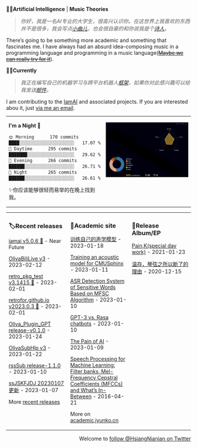 🐱‍🏍**Artificial Intelligence** | **Music Theories**

> _你好，我是一名AI专业的大学生，很高兴认识你。在这世界上我喜欢的东西并不是很多，我会写点[小曲儿](https://fm.jyunko.cn)，也会很自豪的和你说我是个[诗人](https://www.zgshige.com/c/2022-07-25/22158479.shtml)。_

There’s going to be something more academic and something that fascinates me. 
I have always had an absurd idea-composing music in a programming language and programming in a music language([~~Maybe we can really try for it~~](https://github.com/academic-jyunko)).

🐱‍👤**Currently** 

> _我正在编写自己的机器学习与跨平台机器人[框架](https://github.com/retrofor/IamAI/)，如果你对此感兴趣可以给我发送[邮件](mailto:admin@jyunko.cn)。_

I am contributing to the [IamAI](https://github.com/retrofor/IamAI/) and associated projects. If you are interested abou it, just [via me an email](mailto:admin@jyunko.cn).

<table style="border-color: transparent;" cellspacing=0 ><tr><td valign="top" width="33%">
  
<!--START_SECTION:waka-->
**I'm a Night 🦉** 

```text
🌞 Morning      170 commits       ████░░░░░░░░░░░░░░░░░░░░░   17.07 % 
🌆 Daytime      295 commits       ███████░░░░░░░░░░░░░░░░░░   29.62 % 
🌃 Evening      266 commits       ██████░░░░░░░░░░░░░░░░░░░   26.71 % 
🌙 Night        265 commits       ██████░░░░░░░░░░░░░░░░░░░   26.61 % 

```



<!--END_SECTION:waka-->
  ✨你应该能够很轻而易举的在晚上找到我。
</td><td valign="top" width="33%">
<p align="right">
<img width="500" src="https://github.com/HsiangNianian/HsiangNianian/blob/main/profile-3d-contrib/profile-night-rainbow.svg">
</p>
</td></tr></table>

<table><tr><td valign="top" width="33%">

### 🏷Recent releases
<!-- recent_releases starts -->
[iamai v5.0.6 🌈](https://github.com/retrofor/iamai/releases/tag/untagged-f8f8ac57ba2bd5324ec5) - Near Future

[OlivaBiliLive v3](https://github.com/HsiangNianian/OlivaBiliLive/releases/tag/untagged-8bf4ca6c48e6c3164a42) - 2023-02-12

[retro_pkg_test v3.1415 🌈](https://github.com/retrofor/retro_pkg_test/releases/tag/v3.1415) - 2023-02-01

[retrofor.github.io v2023.0.3 🌈](https://github.com/retrofor/retrofor.github.io/releases/tag/v2023.0.3) - 2023-02-01

[Oliva_Plugin_GPT release-v0.1.0](https://github.com/retrofor/Oliva_Plugin_GPT/releases/tag/v0.1.0) - 2023-01-24

[OlivaSubHlp v3](https://github.com/HsiangNianian/OlivaSubHlp/releases/tag/3) - 2023-01-22

[rssSub release-1.1.0](https://github.com/HsiangNianian/rssSub/releases/tag/release-1.1.0) - 2023-01-10

[ssJSKFJDJ 20230107 更新](https://github.com/HsiangNianian/ssJSKFJDJ/releases/tag/20230107) - 2023-01-07
<!-- recent_releases ends -->
More [recent releases](https://github.com/HsiangNianian/HsiangNianian/blob/main/releases.md)
</td><td valign="top" width="33%">

### 📕Academic site
<!-- blog starts -->
[训练自己的声学模型](https://academic.jyunko.cn/2023/01/18/Training-an-acoustic-model-for-CMUSphinx-zh-CN) - 2023-01-18

[Training an acoustic model for CMUSphinx](https://academic.jyunko.cn/2023/01/11/Training-an-acoustic-model-for-CMUSphinx-en) - 2023-01-11

[ASR Detection System of Sensitive Words Based on MFSC Algorithm](https://academic.jyunko.cn/2023/01/10/ASR-Detection-System-of-Sensitive-Words-Based-on-MFSC-Algorithm) - 2023-01-10

[GPT-3 vs. Rasa chatbots](https://academic.jyunko.cn/2023/01/10/GPT-3-vs-Rasa-chatbots) - 2023-01-10

[The Pain of AI](https://academic.jyunko.cn/2023/01/09/The-Pain-of-AI) - 2023-01-09

[Speech Processing for Machine Learning: Filter banks, Mel-Frequency Cepstral Coefficients (MFCCs) and What’s In-Between](https://academic.jyunko.cn/2016/04/21/speech-processing-for-machine-learning) - 2016-04-21
<!-- blog ends -->
More on [academic.jyunko.cn](https://academic.jyunko.cn/)
</td><td valign="top" width="33%">

### 🎹Release Album/EP
<!-- fm starts -->
[Pain,K(special day work)](https://fm.jyunko.cn/paink) - 2021-01-23

[温存，琴弦之所以断了的理由](https://fm.jyunko.cn/winter) - 2020-12-15
<!-- fm ends -->

</td></tr></table>

<p align="right">Welcome to <a href="https://twitter.com/HsiangNianian">follow @HsiangNianian on Twitter<a></p>
